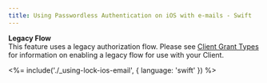 ```yaml
---
title: Using Passwordless Authentication on iOS with e-mails - Swift
---
```


<div class="alert alert-info">
<strong>Legacy Flow</strong>
</br>This feature uses a legacy authorization flow. Please see <a href="/clients/grant-types/client-grant-types">Client Grant Types</a> for information on enabling a legacy flow for use with your Client.
</div>

<%= include('./_using-lock-ios-email', { language: 'swift' }) %>
